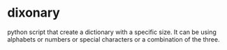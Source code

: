 # dixonary

python script that create a dictionary with a specific size. It can be using alphabets or numbers or special characters or a combination of the three.

